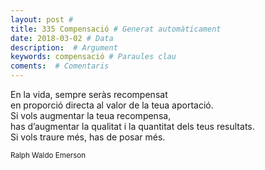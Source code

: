```yaml
---
layout: post #
title: 335 Compensació # Generat automàticament
date: 2018-03-02 # Data
description:  # Argument
keywords: compensació # Paraules clau
coments:  # Comentaris
---
```




En la vida, sempre seràs recompensat <br />
en proporció directa al valor de la teua aportació. <br />
Si vols augmentar la teua recompensa, <br />
has d’augmentar la qualitat i la quantitat dels teus resultats. <br />
Si vols traure més, has de posar més. <br />

<small>Ralph Waldo Emerson</small>
